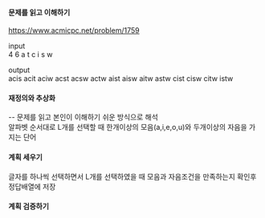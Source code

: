 #### 문제를 읽고 이해하기
https://www.acmicpc.net/problem/1759

input</br>
4 6
a t c i s w


output</br>
acis
acit
aciw
acst
acsw
actw
aist
aisw
aitw
astw
cist
cisw
citw
istw

#### 재정의와 추상화<br>
-- 문제를 읽고 본인이 이해하기 쉬운 방식으로 해석<br>
알파벳 순서대로 L개를 선택할 때 한개이상의 모음(a,i,e,o,u)와 두개이상의 자음을 가지는 단어

#### 계획 세우기<br>
글자를 하나씩 선택하면서 L개를 선택하였을 때 모음과 자음조건을 만족하는지 확인후 정답배열에 저장

#### 계획 검증하기
